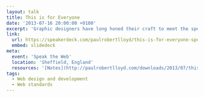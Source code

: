 ```yaml
---
layout: talk
title: This is for Everyone
date: '2013-07-16 20:00:00 +0100'
excerpt: 'Graphic designers have long honed their craft to meet the specific constraints of television. As web designers begin to understand the true nature of our own medium, isn’t about time we did the same?'
link:
  url: https://speakerdeck.com/paulrobertlloyd/this-is-for-everyone-speak-the-web
  embed: slidedeck
meta:
  event: 'Speak the Web'
  location: 'Sheffield, England'
  resources: '[Notes](http://paulrobertlloyd.com/downloads/2013/07/this_is_for_everyone.pdf)'
tags:
  - Web design and development
  - Web standards
---
```

